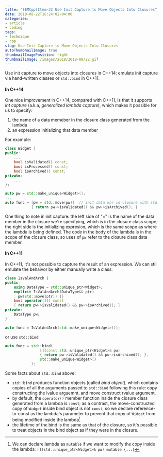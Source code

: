 ```yaml
---
title: "[EMCpp]Item-32 Use Init Capture to Move Objects Into Closures"
date: 2018-08-22T18:24:02-04:00
categories:
- article
- coding
tags:
- technique
- cpp
slug: Use Init Capture to Move Objects Into Closures
autoThumbnailImage: true
thumbnailImagePosition: right
thumbnailImage: /images/2018/2018-08/22.gif
---
```


Use init capture to move objects into closures in C++14; emulate init capture via hand-written classes or `std::bind` in C++11.
<!--more-->

#### In C++14

One nice improvement in C++14, compared with C++11, is that it supports _int capture_ (a.k.a, _generalized lambda capture_), which makes it possible for us to specify:

1. the name of a data memeber in the closure class generated from the lambda
2. an expression initializing that data member

For example:

```cpp
class Widget {
public:
    ...
    bool isValidated() const;
    bool isProcessed() const;
    bool isArchived() const;
private:
    ...
};

auto pw = std::make_unique<Widget>();
...
auto func = [pw = std::move(pw)]  // init data mbr in closure with std::move(pw)
            { return pw->isValidated() && pw->isArchived(); }
```

One thing to note in init capture: the left side of "=" is the name of the data member in the closure we're specifying, which is in the closure class scope; the right side is the initializing expresion, which is the same scope as where the lambda is being defined. The code in the body of the lambda is in the scope of the closure class, so uses of `pw` refer to the closure class data member.

#### In C++11

In C++11, it's not possible to capture the result of an expression. We can still emulate the behaivor by either manually write a class:

```cpp
class IsValAndArch {
public:
    using DataType = std::unique_ptr<Widget>;
    explicit IsValAndArch(DataType&& ptr)
    : pw(std::move(ptr)) {}
    bool operator()() const
    { return pw->isValidated() && pw->isArchived(); }
private:
    DataType pw;
}

auto func = IsValAndArch(std::make_unique<Widget>());
```

or use `std::bind`:

```cpp
auto func = std::bind(
                [](const std::unique_ptr<Widget>& pw)
                { return pw->isValidated() && pw->isArchived(); },
                std::make_unique<Widget>()
            );
```

Some facts about `std::bind` above:

* `std::bind` produces function objects (called _bind object_), which contains copies of all the arguments passed to `std::bind` following this rule: copy constructing the lvalue arguemnt, and move construct rvalue argument.
* by default, the `operator()` member function inside the closure class generated from a lambda is `const`; as a contrast, the move-constructed copy of `Widget` inside bind object is not `const`, so we declare reference-to-const as the lambda's parameter to prevent that copy of `Widget` from being modified inside the lambda[^1]
* the lifetime of the bind is the same as that of the closure, so it's possible to treat objects in the bind object as if they were in the closure.


[^1]: We can declare lambda as `mutable` if we want to modify the copy inside the lambda: `[](std::unique_ptr<Widget>& pw) mutable {...}`